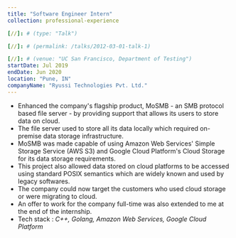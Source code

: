```yaml
---
title: "Software Engineer Intern"
collection: professional-experience

[//]: # (type: "Talk")

[//]: # (permalink: /talks/2012-03-01-talk-1)

[//]: # (venue: "UC San Francisco, Department of Testing")
startDate: Jul 2019
endDate: Jun 2020
location: "Pune, IN"
companyName: "Ryussi Technologies Pvt. Ltd."
---
```


<ul>
    <li>Enhanced the company's flagship product, MoSMB - an SMB protocol based file server - by providing support that allows its users to store data on cloud.</li>
    <li>The file server used to store all its data locally which required on-premise data storage infrastructure.</li>
    <li>MoSMB was made capable of using Amazon Web Services' Simple Storage Service (AWS S3) and Google Cloud Platform's Cloud Storage for its data storage requirements.</li>
    <li>This project also allowed data stored on cloud platforms to be accessed using standard POSIX semantics which are widely known and used by legacy softwares.</li>
    <li>The company could now target the customers who used cloud storage or were migrating to cloud.</li>
    <li>An offer to work for the company full-time was also extended to me at the end of the internship.</li>
    <li>Tech stack : <i>C++, Golang, Amazon Web Services, Google Cloud Platform</i></li>
</ul>
